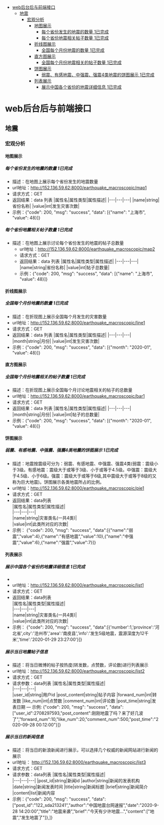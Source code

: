 <!-- TOC -->

- [web后台后与前端接口](#web后台后与前端接口)
    - [地震](#地震)
        - [宏观分析](#宏观分析)
            - [地图展示](#地图展示)
                - [每个省份发生的地震的数量 1已完成](#每个省份发生的地震的数量-1已完成)
                - [每个省份地震相关帖子数量 1已完成](#每个省份地震相关帖子数量-1已完成)
            - [折线图展示](#折线图展示)
                - [全国每个月份地震的数量 1已完成](#全国每个月份地震的数量-1已完成)
            - [直方图展示](#直方图展示)
                - [全国每个月份地震相关的帖子数量 1已完成](#全国每个月份地震相关的帖子数量-1已完成)
            - [饼图展示](#饼图展示)
                - [弱震、有感地震、中强震、强震4类地震的饼图展示 1已完成](#弱震有感地震中强震强震4类地震的饼图展示-1已完成)
            - [列表展示](#列表展示)
                - [展示中国各个省份的地震详细信息 1已完成](#展示中国各个省份的地震详细信息-1已完成)

<!-- /TOC -->
# web后台后与前端接口
## 地震
### 宏观分析
#### 地图展示
##### 每个省份发生的地震的数量 1已完成
   - 描述：在地图上展示每个省份发生的地震数量
   - url地址：http://152.136.59.62:8000/earthquake_macroscopic/map1
   - 请求方式：GET
   - 返回结果：data 列表
        |属性名|属性类型|属性描述|
        |---|---|---|
        |name|string|省份名称|
        |value|int|发生灾害次数|
   - 示例：{"code": 200, "msg": "success", "data": [{"name": "上海市", "value": 48}]}
##### 每个省份地震相关帖子数量 1已完成
 - 描述：在地图上展示讨论每个省份发生的地震的帖子总数量
   - url地址：http://152.136.59.62:8000/earthquake_macroscopic/map2
   - 请求方式：GET
   - 返回结果：data 列表
        |属性名|属性类型|属性描述|
        |---|---|---|
        |name|string|省份名称|
        |value|int|帖子总数量|
   - 示例：{"code": 200, "msg": "success", "data": [{"name": "上海市", "value": 48}]}
#### 折线图展示
##### 全国每个月份地震的数量 1已完成
   - 描述：在折现图上展示全国每个月发生的灾害数量
   - url地址：http://152.136.59.62:8000/earthquake_macroscopic/line1
   - 请求方式：GET
   - 返回结果：data 列表
        |属性名|属性类型|属性描述|
        |---|---|---|
        |month|string|月份|
        |value|int|发生灾害次数|
   - 示例：{"code": 200, "msg": "success", "data": [{"month": "2020-01", "value": 48}]}
   
#### 直方图展示
##### 全国每个月份地震相关的帖子数量 1已完成
- 描述：在折现图上展示全国每个月讨论地震相关的帖子的总数量
- url地址：http://152.136.59.62:8000/earthquake_macroscopic/bar1
- 请求方式：GET
- 返回结果：data 列表
    |属性名|属性类型|属性描述|
    |---|---|---|
    |month|string|月份|
    |value|int|帖子的总数量|
- 示例：{"code": 200, "msg": "success", "data": [{"month": "2020-01", "value": 48}]}
#### 饼图展示
##### 弱震、有感地震、中强震、强震4类地震的饼图展示 1已完成
   - 描述：地震按震级可分为：弱震、有感地震、中强震、强震4类(弱震：震级小于3级。有感地震：震级大于或等于3级、小于或等于4.5级。中强震：震级大于4.5级、小于6级。强震：震级大于或等于6级,其中震级大于或等于8级的又称为巨大地震)。饼图展示各类地震所占的比例。
   - url地址：http://152.136.59.62:8000/earthquake_macroscopic/pie1
   - 请求方式：GET
   - 返回结果：data列表     
        |属性名|属性类型|属性描述|  
        |---|---|---|  
        |name|string|灾害类名(一共4类)|  
        |value|int|此类所对应的次数|  
   - 示例： {"code": 200, "msg": "success", "data":[{"name":"弱震","value":4},{"name":"有感地震","value":10},{"name":"中强震","value":6},{"name":"强震","value":7}]}
#### 列表展示
##### 展示中国各个省份的地震详细信息 1已完成
   -
   - url地址：http://152.136.59.62:8000/earthquake_macroscopic/list1
   - 请求方式：GET
   - 返回结果：data列表     
        |属性名|属性类型|属性描述|  
        |---|---|---|  
        |name|string|灾害类名(一共4类)|  
        |value|int|此类所对应的次数|  
   - 示例： {"code": 200, "msg": "success", "data":[{'number':1,'province':'河北省',city':'沧州市','area':'南皮县','info':'发生5级地震，震源深度为12千米','time':'2020-01-29 23:27:00'}]}
##### 展示当日地震帖子信息
   - 描述：将当日微博的帖子按热度(转发数，点赞数，评论数)进行列表展示
   - url地址：http://152.136.59.62:8000/earthquake_macroscopic/list2
   - 请求方式：GET
   - 请求参数：data列表
        |属性名|属性类型|属性描述|  
        |---|---|---|  
        |user_id|string|用户id
        |post_content|string|帖子内容
        |forward_num|int|转发数
        |like_num|int|点赞数
        |comment_num|int|评论数
        |post_time|string|发表日期
   — 示例:  {"code": 200, "msg": "success", "data":["user_id":2708297593,"post_content":刚刚地震了吗？来了好几波了","forward_num":10,"like_num":20,"comment_num":500,"post_time":"2020-09-28 00:12:00"}]}
##### 展示当日的新闻信息
   - 描述：将当日的新浪新闻进行展示，可以选择几个权威的新闻网站进行新闻的展示
   - url地址： http://152.136.59.62:8000/earthquake_macroscopic/list3
   - 请求方式：GET
   - 请求参数：data列表
        |属性名|属性类型|属性描述|  
        |---|---|---| 
        |post_id|string|新闻id
        |author|string|新闻的发表机构
        |date|string|新闻发表时间
        |title|string|新闻标题
        |brief|string|新闻简介
        |content|list|新闻内容
   - 示例：{"code": 200, "msg": "success", "data":["post_id":"122_sda213241","author":"中国地震台网速报","date":"2020-9-28 14:20:00","title":"地震来袭","brief":"今天有少许地震...","content":["地震","发生地震了"]},]}